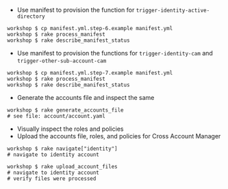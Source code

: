 - Use manifest to provision the function for ```trigger-identity-active-directory```

```
workshop $ cp manifest.yml.step-6.example manifest.yml
workshop $ rake process_manifest
workshop $ rake describe_manifest_status

```

- Use manifest to provision the functions for ```trigger-identity-cam``` and ```trigger-other-sub-account-cam```

```
workshop $ cp manifest.yml.step-7.example manifest.yml
workshop $ rake process_manifest
workshop $ rake describe_manifest_status

```

- Generate the accounts file and inspect the same

```
workshop $ rake generate_accounts_file
# see file: account/account.yaml

```

- Visually inspect the roles and policies
- Upload the accounts file, roles, and policies for Cross Account Manager

```
workshop $ rake navigate["identity"]
# navigate to identity account

workshop $ rake upload_account_files
# navigate to identity account
# verify files were processed 

```
